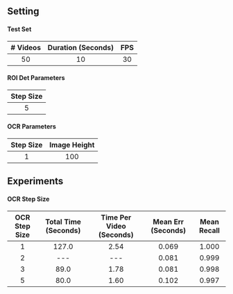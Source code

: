 ## Setting

#### Test Set

| # Videos | Duration (Seconds) | FPS |
| :---: | :---: | :---: |
| 50 | 10 | 30 |

#### ROI Det Parameters

| Step Size |
| :---: |
| 5 |

#### OCR Parameters

| Step Size | Image Height |
| :---: | :---: | 
| 1 | 100 |

## Experiments

#### OCR Step Size

| OCR Step Size | Total Time (Seconds) | Time Per Video (Seconds) | Mean Err (Seconds) | Mean Recall |
| :---: | :---: | :---: | :---: | :---: | 
| 1 | 127.0 | 2.54 | 0.069 | 1.000 |
| 2 | --- | --- | 0.081 | 0.999 |
| 3 | 89.0 | 1.78 | 0.081 | 0.998 |
| 5 | 80.0 | 1.60 | 0.102 | 0.997 |
